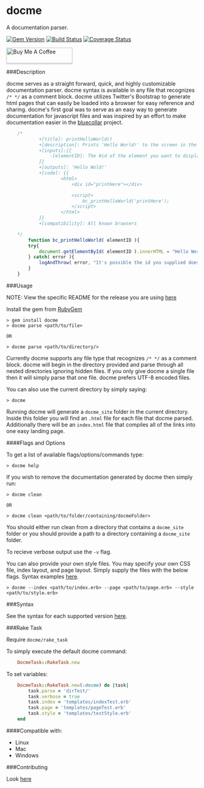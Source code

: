 docme
=====

A documentation parser.

[![Gem Version](https://badge.fury.io/rb/docme.svg)](http://badge.fury.io/rb/docme) [![Build Status](https://travis-ci.org/philosowaffle/docme.svg?branch=master)](https://travis-ci.org/philosowaffle/docme) [![Coverage Status](https://coveralls.io/repos/philosowaffle/docme/badge.png)](https://coveralls.io/r/philosowaffle/docme) 

<a href="https://www.buymeacoffee.com/philosowaffle" target="_blank"><img src="https://www.buymeacoffee.com/assets/img/custom_images/black_img.png" alt="Buy Me A Coffee" style="height: 41px !important;width: 174px !important;box-shadow: 0px 3px 2px 0px rgba(190, 190, 190, 0.5) !important;-webkit-box-shadow: 0px 3px 2px 0px rgba(190, 190, 190, 0.5) !important;" ></a>

###Description

docme serves as a straight forward, quick, and highly customizable documentation parser.  docme syntax is available in any file that recognizes `/* */` as a comment block.  docme utilizes Twitter's Bootstrap to generate html pages that can easily be loaded into a browser for easy reference and sharing.  docme's first goal was to serve as an easy way to generate documentation for javascript files and was inspired by an effort to make documentation easier in the [bluecollar](https://github.com/philosowaffle/bluecollar) project.

```javascript
    /*
            +[title]: printHelloWorld()
            +[description]: Prints 'Hello World!' to the screen in the given element.
            +[inputs]:{{
                -[elementID]: The #id of the element you want to display the output in
            }}
            +[outputs]: 'Hello Wold!'
            +[code]: {{
                    <html>
                        <div id="printHere"></div>

                        <script>
                            bc_printHelloWorld('printHere');
                        </script>
                    </html>
            }}
            +[compatibility]: All known browsers

    */
        function bc_printHelloWorld( elementID ){
        try{
            document.getElementById( elementID ).innerHTML = "Hello World!";
        } catch( error ){
            logAndThrow( error, "It's possible the id you supplied does not exist." );
        }
    }
```

###Usage

NOTE: View the specific README for the release you are using [here](https://github.com/philosowaffle/docme/releases)

Install the gem from [RubyGem](https://rubygems.org/gems/docme)

    > gem install docme
    > docme parse <path/to/file>

    OR

    > docme parse <path/to/directory/>

Currently docme supports any file type that recognizes `/* */` as a comment block.  docme will begin in the directory provided and parse through all nested directories ignoring hidden files.  If you only give docme a single file then it will simply parse that one file.  docme prefers UTF-8 encoded files.

You can also use the current directory by simply saying:

    > docme

Running docme will generate a `docme_site` folder in the current directory.  Inside this folder you will find an `.html` file for each file that docme parsed.  Additionally there will be an `index.html` file that compiles all of the links into one easy landing page.

####Flags and Options

To get a list of available flags/options/commands type:

    > docme help

If you wish to remove the documentation generated by docme then simply run:

    > docme clean

    OR

    > docme clean <path/to/folder/containing/docmeFolder>

You should either run clean from a directory that contains a `docme_site` folder or you should provide a path to a directory containing a `docme_site` folder.

 To recieve verbose output use the `-v` flag.

 You can also provide your own style files.  You may specify your own CSS file, index layout, and page layout.  Simply supply the files with the below flags.  Syntax examples [here](https://github.com/philosowaffle/docme/wiki/Docme-Syntax-v2.0.1).

    > docme --index <path/to/index.erb> --page <path/to/page.erb> --style <path/to/style.erb>

###Syntax

See the syntax for each supported version [here](https://github.com/philosowaffle/docme/wiki).


###Rake Task

Require `docme/rake_task`

To simply execute the default docme command:

```ruby
    DocmeTask::RakeTask.new
```

To set variables:

```ruby
    DocmeTask::RakeTask.new(:docme) do |task|
        task.parse = 'dirTest/'
        task.verbose = true
        task.index = 'templates/indexTest.erb'
        task.page = 'templates/pageTest.erb'
        task.style = 'templates/testStyle.erb'
    end
```

####Compatible with:

* Linux
* Mac
* Windows


###Contributing

Look [here](https://github.com/philosowaffle/docme/wiki/Contributing)
